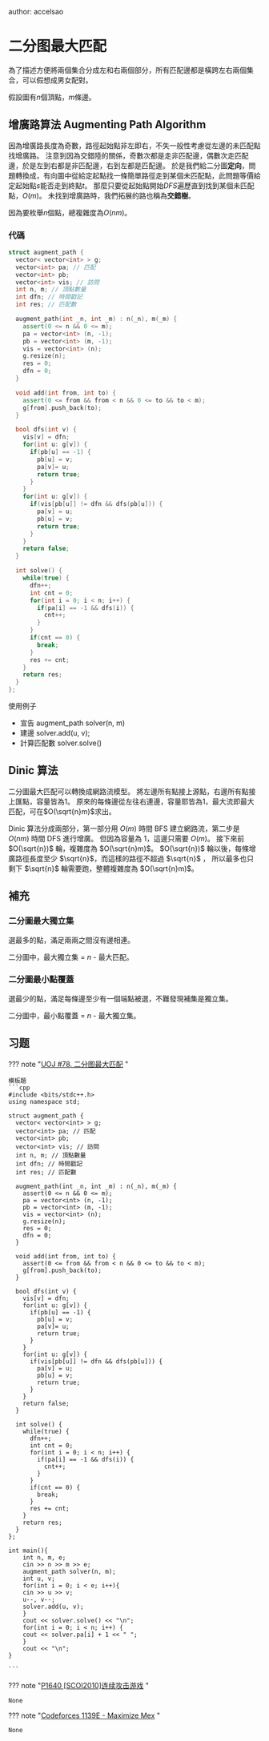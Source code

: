 author: accelsao

# 二分图最大匹配

為了描述方便將兩個集合分成左和右兩個部分，所有匹配邊都是橫跨左右兩個集合，可以假想成男女配對。

假設圖有$n$個頂點，$m$條邊。

## 增廣路算法 Augmenting Path Algorithm

因為增廣路長度為奇數，路徑起始點非左即右，不失一般性考慮從左邊的未匹配點找增廣路。
注意到因為交錯陸的關係，奇數次都是走非匹配邊，偶數次走匹配邊，於是左到右都是非匹配邊，右到左都是匹配邊。
於是我們給二分圖**定向**，問題轉換成，有向圖中從給定起點找一條簡單路徑走到某個未匹配點，此問題等價給定起始點$s$能否走到終點$t$。
那麼只要從起始點開始*DFS*遍歷直到找到某個未匹配點，$O(m)$。
未找到增廣路時，我們拓展的路也稱為**交錯樹**。

因為要枚舉$n$個點，總複雜度為$O(nm)$。

### 代碼
```cpp
struct augment_path {
  vector< vector<int> > g;
  vector<int> pa; // 匹配
  vector<int> pb;
  vector<int> vis; // 訪問
  int n, m; // 頂點數量
  int dfn; // 時間戳記
  int res; // 匹配數

  augment_path(int _n, int _m) : n(_n), m(_m) {
    assert(0 <= n && 0 <= m);
    pa = vector<int> (n, -1);
    pb = vector<int> (m, -1);
    vis = vector<int> (n);
    g.resize(n);
    res = 0;
    dfn = 0;
  }

  void add(int from, int to) {
    assert(0 <= from && from < n && 0 <= to && to < m);
    g[from].push_back(to);
  }

  bool dfs(int v) {
    vis[v] = dfn;
    for(int u: g[v]) {
      if(pb[u] == -1) {
        pb[u] = v;
        pa[v]= u;
        return true;
      }
    }
    for(int u: g[v]) {
      if(vis[pb[u]] != dfn && dfs(pb[u])) {
        pa[v] = u;
        pb[u] = v;
        return true;
      }
    }
    return false;
  }

  int solve() {
    while(true) {
      dfn++;
      int cnt = 0;
      for(int i = 0; i < n; i++) {
        if(pa[i] == -1 && dfs(i)) {
          cnt++;
        }
      }
      if(cnt == 0) {
        break;
      }
      res += cnt;
    }
    return res;
  }
};
```

使用例子

* 宣告 augment_path solver(n, m)
* 建邊 solver.add(u, v);
* 計算匹配數 solver.solve()

## Dinic 算法

二分圖最大匹配可以轉換成網路流模型。
將左邊所有點接上源點，右邊所有點接上匯點，容量皆為$1$。
原來的每條邊從左往右連邊，容量耶皆為$1$，最大流即最大匹配，可在$O(\sqrt{n}m)$求出。

Dinic 算法分成兩部分，第一部分用 $O(m)$ 時間 BFS 建立網路流，第二步是 $O(nm)$ 時間 DFS 進行增廣。
但因為容量為 $1$，這邊只需要 $O(m)$。
接下來前 $O(\sqrt{n})$ 輪，複雜度為 $O(\sqrt{n}m)$。
$O(\sqrt{n})$ 輪以後，每條增廣路徑長度至少 $\sqrt{n}$，而這樣的路徑不超過 $\sqrt{n}$ ，
所以最多也只剩下 $\sqrt{n}$ 輪需要跑，整體複雜度為 $O(\sqrt{n}m)$。

## 補充

### 二分圖最大獨立集

選最多的點，滿足兩兩之間沒有邊相連。

二分圖中，最大獨立集 = $n$ - 最大匹配。

### 二分圖最小點覆蓋

選最少的點，滿足每條邊至少有一個端點被選，不難發現補集是獨立集。

二分圖中，最小點覆蓋 = $n$ - 最大獨立集。

## 习题

??? note "[UOJ #78. 二分图最大匹配](http://uoj.ac/problem/78) "

	模板題
    ```cpp
	#include <bits/stdc++.h>
	using namespace std;

	struct augment_path {
	  vector< vector<int> > g;
	  vector<int> pa; // 匹配
	  vector<int> pb;
	  vector<int> vis; // 訪問
	  int n, m; // 頂點數量
	  int dfn; // 時間戳記
	  int res; // 匹配數

	  augment_path(int _n, int _m) : n(_n), m(_m) {
		assert(0 <= n && 0 <= m);
		pa = vector<int> (n, -1);
		pb = vector<int> (m, -1);
		vis = vector<int> (n);
		g.resize(n);
		res = 0;
		dfn = 0;
	  }

	  void add(int from, int to) {
		assert(0 <= from && from < n && 0 <= to && to < m);
		g[from].push_back(to);
	  }

	  bool dfs(int v) {
		vis[v] = dfn;
		for(int u: g[v]) {
		  if(pb[u] == -1) {
			pb[u] = v;
			pa[v]= u;
			return true;
		  }
		}
		for(int u: g[v]) {
		  if(vis[pb[u]] != dfn && dfs(pb[u])) {
			pa[v] = u;
			pb[u] = v;
			return true;
		  }
		}
		return false;
	  }

	  int solve() {
		while(true) {
		  dfn++;
		  int cnt = 0;
		  for(int i = 0; i < n; i++) {
			if(pa[i] == -1 && dfs(i)) {
			  cnt++;
			}
		  }
		  if(cnt == 0) {
			break;
		  }
		  res += cnt;
		}
		return res;
	  }
	};

	int main(){
		int n, m, e;
		cin >> n >> m >> e;
		augment_path solver(n, m);
		int u, v;
		for(int i = 0; i < e; i++){
		cin >> u >> v;
		u--, v--;
		solver.add(u, v);
		}
		cout << solver.solve() << "\n";
		for(int i = 0; i < n; i++) {
		cout << solver.pa[i] + 1 << " ";
		}
		cout << "\n";
	}

	```

??? note "[P1640 [SCOI2010]连续攻击游戏](https://www.luogu.com.cn/problem/P1640) "
	
	None

??? note "[Codeforces 1139E - Maximize Mex](https://codeforces.com/problemset/problem/1139/E) "

	None


